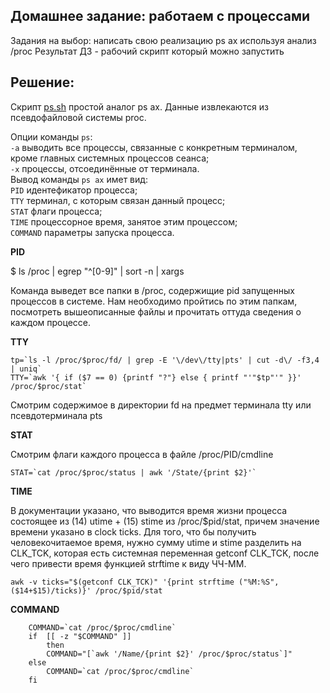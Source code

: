 ## Домашнее задание: работаем с процессами
Задания на выбор:
написать свою реализацию ps ax используя анализ /proc
Результат ДЗ - рабочий скрипт который можно запустить
## Решение:
Скрипт [ps.sh](/hw10/ps.sh) простой аналог ps ax. Данные извлекаются из псевдофайловой системы proc.

Опции команды ```ps```:\
```-a``` выводить все процессы, связанные с конкретным терминалом, кроме главных системных процессов сеанса;\
```-x``` процессы, отсоединённые от терминала.\
Вывод команды ```ps ax``` имет вид:\
```PID``` идентефикатор процесса;\
```TTY``` терминал, с которым связан данный процесс;\
```STAT``` флаги процесса;\
```TIME``` процессорное время, занятое этим процессом;\
```COMMAND``` параметры запуска процесса.

**PID**

$ ls /proc | egrep "^[0-9]" | sort -n | xargs

Команда выведет все папки в /proc, содержищие pid запущенных процессов в системе. Нам необходимо пройтись по этим папкам, посмотреть вышеописанные файлы и прочитать оттуда сведения о каждом процессе.

**TTY**
```
tp=`ls -l /proc/$proc/fd/ | grep -E '\/dev\/tty|pts' | cut -d\/ -f3,4 | uniq`
TTY=`awk '{ if ($7 == 0) {printf "?"} else { printf "'"$tp"'" }}' /proc/$proc/stat`
```
Смотрим содержимое в директории fd  на предмет терминала tty или псевдотерминала pts

**STAT**

Смотрим флаги каждого процесса в файле /proc/PID/cmdline
```
STAT=`cat /proc/$proc/status | awk '/State/{print $2}'`
```

**TIME**

В документации указано, что выводится время жизни процесса состоящее из (14) utime + (15) stime из /proc/$pid/stat, причем значение времени указано в clock ticks. Для того, что бы получить человекочитаемое время, нужно сумму utime и stime разделить на CLK_TCK, которая есть системная переменная getconf CLK_TCK, после чего привести время функцией strftime к виду ЧЧ-ММ.
```
awk -v ticks="$(getconf CLK_TCK)" '{print strftime ("%M:%S", ($14+$15)/ticks)}' /proc/$pid/stat
```

**COMMAND**

```
    COMMAND=`cat /proc/$proc/cmdline`
    if  [[ -z "$COMMAND" ]]
        then
        COMMAND="[`awk '/Name/{print $2}' /proc/$proc/status`]"
    else
        COMMAND=`cat /proc/$proc/cmdline`
    fi
```
